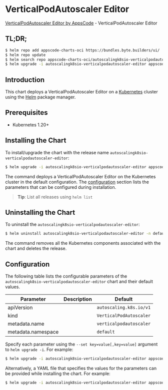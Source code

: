 # VerticalPodAutoscaler Editor

[VerticalPodAutoscaler Editor by AppsCode](https://byte.builders) - VerticalPodAutoscaler Editor

## TL;DR;

```bash
$ helm repo add appscode-charts-oci https://bundles.byte.builders/ui/
$ helm repo update
$ helm search repo appscode-charts-oci/autoscalingk8sio-verticalpodautoscaler-editor --version=v0.5.0
$ helm upgrade -i autoscalingk8sio-verticalpodautoscaler-editor appscode-charts-oci/autoscalingk8sio-verticalpodautoscaler-editor -n default --create-namespace --version=v0.5.0
```

## Introduction

This chart deploys a VerticalPodAutoscaler Editor on a [Kubernetes](http://kubernetes.io) cluster using the [Helm](https://helm.sh) package manager.

## Prerequisites

- Kubernetes 1.20+

## Installing the Chart

To install/upgrade the chart with the release name `autoscalingk8sio-verticalpodautoscaler-editor`:

```bash
$ helm upgrade -i autoscalingk8sio-verticalpodautoscaler-editor appscode-charts-oci/autoscalingk8sio-verticalpodautoscaler-editor -n default --create-namespace --version=v0.5.0
```

The command deploys a VerticalPodAutoscaler Editor on the Kubernetes cluster in the default configuration. The [configuration](#configuration) section lists the parameters that can be configured during installation.

> **Tip**: List all releases using `helm list`

## Uninstalling the Chart

To uninstall the `autoscalingk8sio-verticalpodautoscaler-editor`:

```bash
$ helm uninstall autoscalingk8sio-verticalpodautoscaler-editor -n default
```

The command removes all the Kubernetes components associated with the chart and deletes the release.

## Configuration

The following table lists the configurable parameters of the `autoscalingk8sio-verticalpodautoscaler-editor` chart and their default values.

|     Parameter      | Description |              Default               |
|--------------------|-------------|------------------------------------|
| apiVersion         |             | <code>autoscaling.k8s.io/v1</code> |
| kind               |             | <code>VerticalPodAutoscaler</code> |
| metadata.name      |             | <code>verticalpodautoscaler</code> |
| metadata.namespace |             | <code>default</code>               |


Specify each parameter using the `--set key=value[,key=value]` argument to `helm upgrade -i`. For example:

```bash
$ helm upgrade -i autoscalingk8sio-verticalpodautoscaler-editor appscode-charts-oci/autoscalingk8sio-verticalpodautoscaler-editor -n default --create-namespace --version=v0.5.0 --set apiVersion=autoscaling.k8s.io/v1
```

Alternatively, a YAML file that specifies the values for the parameters can be provided while
installing the chart. For example:

```bash
$ helm upgrade -i autoscalingk8sio-verticalpodautoscaler-editor appscode-charts-oci/autoscalingk8sio-verticalpodautoscaler-editor -n default --create-namespace --version=v0.5.0 --values values.yaml
```
